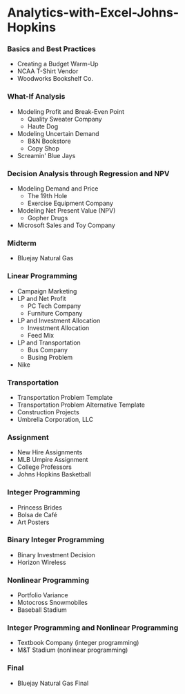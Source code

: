 # Analytics-with-Excel-Johns-Hopkins

### Basics and Best Practices
* Creating a Budget Warm-Up
* NCAA T-Shirt Vendor
* Woodworks Bookshelf Co.

### What-If Analysis
* Modeling Profit and Break-Even Point
  - Quality Sweater Company
  - Haute Dog
* Modeling Uncertain Demand
  - B&N Bookstore
  - Copy Shop
* Screamin' Blue Jays

### Decision Analysis through Regression and NPV
* Modeling Demand and Price
  - The 19th Hole
  - Exercise Equipment Company
* Modeling Net Present Value (NPV)
  - Gopher Drugs
* Microsoft Sales and Toy Company

### Midterm
* Bluejay Natural Gas

### Linear Programming
* Campaign Marketing
* LP and Net Profit
  - PC Tech Company
  - Furniture Company
* LP and Investment Allocation
  - Investment Allocation
  - Feed Mix
* LP and Transportation
  - Bus Company
  - Busing Problem
* Nike

### Transportation
* Transportation Problem Template
* Transportation Problem Alternative Template
* Construction Projects
* Umbrella Corporation, LLC

### Assignment
* New Hire Assignments
* MLB Umpire Assignment
* College Professors
* Johns Hopkins Basketball

### Integer Programming 
* Princess Brides
* Bolsa de Café
* Art Posters

### Binary Integer Programming
* Binary Investment Decision
* Horizon Wireless

### Nonlinear Programming
* Portfolio Variance
* Motocross Snowmobiles
* Baseball Stadium

### Integer Programming and Nonlinear Programming
* Textbook Company (integer programming)
* M&T Stadium (nonlinear programming)

### Final
* Bluejay Natural Gas Final
